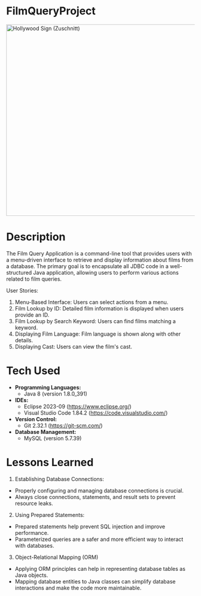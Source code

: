 # FilmQueryProject
<a title="Thomas Wolf, www.foto-tw.de, CC BY-SA 3.0 &lt;https://creativecommons.org/licenses/by-sa/3.0&gt;, via Wikimedia Commons" href="https://commons.wikimedia.org/wiki/File:Hollywood_Sign_(Zuschnitt).jpg"><img width="512" alt="Hollywood Sign (Zuschnitt)" src="https://upload.wikimedia.org/wikipedia/commons/thumb/5/5a/Hollywood_Sign_%28Zuschnitt%29.jpg/512px-Hollywood_Sign_%28Zuschnitt%29.jpg"></a>

# Description
The Film Query Application is a command-line tool that provides users with a menu-driven interface to retrieve and display information about films from a database.  The primary goal is to encapsulate all JDBC code in a well-structured Java application, allowing users to perform various actions related to film queries.

User Stories:

1. Menu-Based Interface: Users can select actions from a menu.
2. Film Lookup by ID: Detailed film information is displayed when users provide an ID.
3. Film Lookup by Search Keyword: Users can find films matching a keyword.
4. Displaying Film Language: Film language is shown along with other details.
5. Displaying Cast: Users can view the film's cast.

# Tech Used
- **Programming Languages:**
    - Java 8 (version 1.8.0_391)
- **IDEs:**
    - Eclipse 2023-09 (https://www.eclipse.org/)
    - Visual Studio Code 1.84.2 (https://code.visualstudio.com/)
- **Version Control:**
    - Git 2.32.1 (https://git-scm.com/)
- **Database Management:**
    - MySQL (version 5.7.39)

# Lessons Learned
1. Establishing Database Connections:
- Properly configuring and managing database connections is crucial.
- Always close connections, statements, and result sets to prevent resource leaks.
2. Using Prepared Statements:
- Prepared statements help prevent SQL injection and improve performance.
- Parameterized queries are a safer and more efficient way to interact with databases.
3. Object-Relational Mapping (ORM)
 - Applying ORM principles can help in representing database tables as Java objects.
 - Mapping database entities to Java classes can simplify database interactions and make the code more maintainable.
